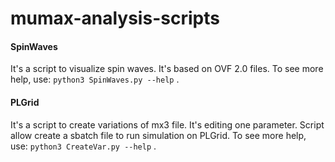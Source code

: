 # mumax-analysis-scripts

#### SpinWaves
It's a script to visualize spin waves. It's based on OVF 2.0 files.
To see more help, use: ```python3 SpinWaves.py --help``` .

#### PLGrid
It's a script to create variations of mx3 file. It's editing one parameter. Script allow create a sbatch file to run simulation on PLGrid.
To see more help, use: ```python3 CreateVar.py --help``` .
